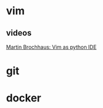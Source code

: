 # vim


## videos
[Martin Brochhaus: Vim as python IDE](https://www.youtube.com/watch?v=YhqsjUUHj6g)

# git

# docker
